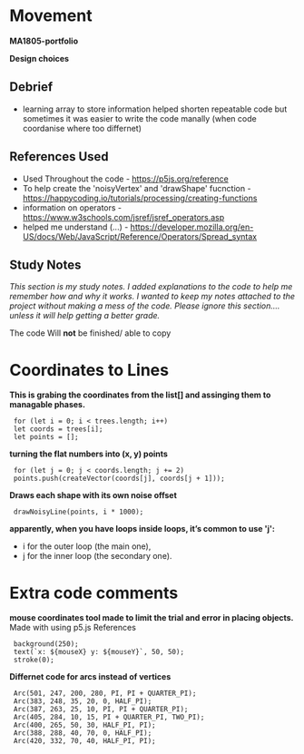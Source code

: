 # **Movement**
**MA1805-portfolio**




**Design choices**




## Debrief
- learning array to store information helped shorten repeatable code but sometimes it was easier to write the code manally (when code coordanise where too differnet)






## References Used

- Used Throughout the code - https://p5js.org/reference
- To help create the 'noisyVertex' and 'drawShape' fucnction - https://happycoding.io/tutorials/processing/creating-functions
- information on operators - https://www.w3schools.com/jsref/jsref_operators.asp
- helped me understand (...) - https://developer.mozilla.org/en-US/docs/Web/JavaScript/Reference/Operators/Spread_syntax


## Study Notes 
*This section is my study notes. I added explanations to the code to help me remember how and why it works. I wanted to keep my notes attached to the project without making a mess of the code. Please ignore this section…. unless it will help getting a better grade.*

The code Will **not** be finished/ able to copy

# Coordinates to Lines

**This is grabing the coordinates from the list[] and assinging them to managable phases.** 

     for (let i = 0; i < trees.length; i++)          
     let coords = trees[i];                                
     let points = [];

**turning the flat numbers into (x, y) points**

     for (let j = 0; j < coords.length; j += 2)          
     points.push(createVector(coords[j], coords[j + 1]));
  
**Draws each shape with its own noise offset**

     drawNoisyLine(points, i * 1000);


**apparently, when you have loops inside loops, it’s common to use 'j':**
- i for the outer loop (the main one),
- j for the inner loop (the secondary one).



# Extra code comments  
 **mouse coordinates tool made to limit the trial and error in placing objects.** Made with using p5.js References

     background(250);
     text(`x: ${mouseX} y: ${mouseY}`, 50, 50);
     stroke(0); 

**Differnet code for arcs instead of vertices**

     Arc(501, 247, 200, 280, PI, PI + QUARTER_PI);
     Arc(383, 248, 35, 20, 0, HALF_PI);
     Arc(387, 263, 25, 10, PI, PI + QUARTER_PI);
     Arc(405, 284, 10, 15, PI + QUARTER_PI, TWO_PI);
     Arc(400, 265, 50, 30, HALF_PI, PI);
     Arc(388, 288, 40, 70, 0, HALF_PI);
     Arc(420, 332, 70, 40, HALF_PI, PI);